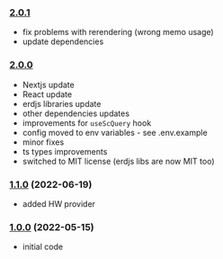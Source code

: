 ### [2.0.1](https://github.com/ElrondDevGuild/nextjs-dapp-template/releases/tag/v2.0.1)
- fix problems with rerendering (wrong memo usage)
- update dependencies

### [2.0.0](https://github.com/ElrondDevGuild/nextjs-dapp-template/releases/tag/v2.0.0) 
- Nextjs update
- React update
- erdjs libraries update
- other dependencies updates
- improvements for `useScQuery` hook
- config moved to env variables - see .env.example
- minor fixes
- ts types improvements
- switched to MIT license (erdjs libs are now MIT too)

### [1.1.0](https://github.com/ElrondDevGuild/nextjs-dapp-template/releases/tag/v1.1.0) (2022-06-19)
- added HW provider

### [1.0.0](https://github.com/ElrondDevGuild/nextjs-dapp-template/releases/tag/v1.0.0) (2022-05-15)
- initial code
